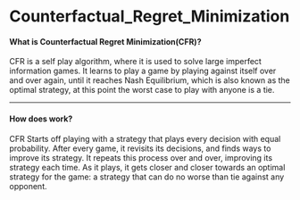 # Counterfactual_Regret_Minimization

#### What is Counterfactual Regret Minimization(CFR)?

CFR is a self play algorithm, where it is used to solve large imperfect information games. It learns to play a game by playing against itself over and over again, until it reaches Nash Equilibrium, which is also known as the optimal strategy, at this point the worst case to play with anyone is a tie.

---

#### How does work?
CFR Starts off playing with a strategy that plays every decision with equal probability. After every game, it revisits its decisions, and finds ways to improve its strategy. It repeats this process over and over, improving its strategy each time. As it plays, it gets closer and closer towards an optimal strategy for the game: a strategy that can do no worse than tie against any opponent. 
